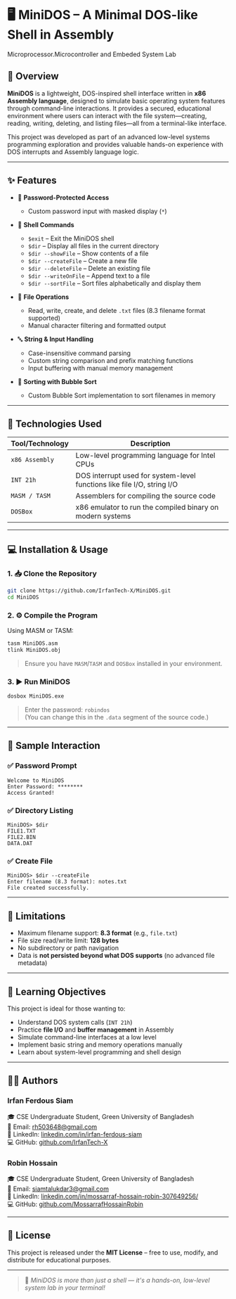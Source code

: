 # 🖥️ MiniDOS – A Minimal DOS-like Shell in Assembly
Microprocessor.Microcontroller and Embeded System Lab

## 📌 Overview

**MiniDOS** is a lightweight, DOS-inspired shell interface written in **x86 Assembly language**, designed to simulate basic operating system features through command-line interactions. It provides a secured, educational environment where users can interact with the file system—creating, reading, writing, deleting, and listing files—all from a terminal-like interface.

This project was developed as part of an advanced low-level systems programming exploration and provides valuable hands-on experience with DOS interrupts and Assembly language logic.

---

## ✨ Features

- 🔐 **Password-Protected Access**
  - Custom password input with masked display (`*`)

- 📝 **Shell Commands**
  - `$exit` – Exit the MiniDOS shell
  - `$dir` – Display all files in the current directory
  - `$dir --showFile` – Show contents of a file
  - `$dir --createFile` – Create a new file
  - `$dir --deleteFile` – Delete an existing file
  - `$dir --writeOnFile` – Append text to a file
  - `$dir --sortFile` – Sort files alphabetically and display them

- 📁 **File Operations**
  - Read, write, create, and delete `.txt` files (8.3 filename format supported)
  - Manual character filtering and formatted output

- 🔤 **String & Input Handling**
  - Case-insensitive command parsing
  - Custom string comparison and prefix matching functions
  - Input buffering with manual memory management

- 🔄 **Sorting with Bubble Sort**
  - Custom Bubble Sort implementation to sort filenames in memory

---

## 🔧 Technologies Used

| Tool/Technology | Description |
|------------------|-------------|
| `x86 Assembly`   | Low-level programming language for Intel CPUs |
| `INT 21h`        | DOS interrupt used for system-level functions like file I/O, string I/O |
| `MASM / TASM`    | Assemblers for compiling the source code |
| `DOSBox`         | x86 emulator to run the compiled binary on modern systems |

---

## 💻 Installation & Usage

### 1. 📥 Clone the Repository

```bash
git clone https://github.com/IrfanTech-X/MiniDOS.git
cd MiniDOS
```

### 2. ⚙️ Compile the Program

Using MASM or TASM:

```bash
tasm MiniDOS.asm
tlink MiniDOS.obj
```

> Ensure you have `MASM`/`TASM` and `DOSBox` installed in your environment.

### 3. ▶️ Run MiniDOS

```bash
dosbox MiniDOS.exe
```

> Enter the password: `robindos`  
> (You can change this in the `.data` segment of the source code.)

---

## 🧪 Sample Interaction

### ✅ Password Prompt

```
Welcome to MiniDOS
Enter Password: ********
Access Granted!
```

### ✅ Directory Listing

```
MiniDOS> $dir
FILE1.TXT
FILE2.BIN
DATA.DAT
```

### ✅ Create File

```
MiniDOS> $dir --createFile
Enter filename (8.3 format): notes.txt
File created successfully.
```

---

## 📌 Limitations

- Maximum filename support: **8.3 format** (e.g., `file.txt`)
- File size read/write limit: **128 bytes**
- No subdirectory or path navigation
- Data is **not persisted beyond what DOS supports** (no advanced file metadata)

---

## 🎯 Learning Objectives

This project is ideal for those wanting to:

- Understand DOS system calls (`INT 21h`)
- Practice **file I/O** and **buffer management** in Assembly
- Simulate command-line interfaces at a low level
- Implement basic string and memory operations manually
- Learn about system-level programming and shell design

---

## 👨‍💻 Authors

### **Irfan Ferdous Siam**  
🎓 CSE Undergraduate Student, Green University of Bangladesh  
📧 Email: [rh503648@gmail.com](mailto:rh503648@gmail.com)  
🔗 LinkedIn: [linkedin.com/in/irfan-ferdous-siam](https://linkedin.com/in/irfan-ferdous-siam)  
💻 GitHub: [github.com/IrfanTech-X](https://github.com/IrfanTech-X)

### **Robin Hossain**  
🎓 CSE Undergraduate Student, Green University of Bangladesh  
📧 Email: [siamtalukdar3@gmail.com](mailto:siamtalukdar3@gmail.com)  
🔗 LinkedIn: [linkedin.com/in/mossarraf-hossain-robin-307649256/](https://www.linkedin.com/in/mossarraf-hossain-robin-307649256/)  
💻 GitHub: [github.com/MossarrafHossainRobin](https://github.com/MossarrafHossainRobin)

---

## 📃 License

This project is released under the **MIT License** – free to use, modify, and distribute for educational purposes.


---

> 🔐 _MiniDOS is more than just a shell — it's a hands-on, low-level system lab in your terminal!_
